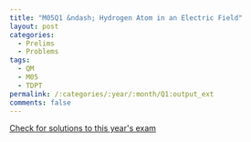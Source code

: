 ```yaml
---
title: "M05Q1 &ndash; Hydrogen Atom in an Electric Field"
layout: post
categories:
  - Prelims
  - Problems
tags:
  - QM
  - M05
  - TDPT
permalink: /:categories/:year/:month/Q1:output_ext
comments: false
---
```

<object data="2005M1Q.pdf" type="application/pdf" width="100%" height="500"></object>
<div class="message"><a href='https://princetonprelim.com/prelim/15/'>Check for solutions to this year's exam</a></div>
